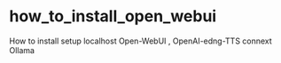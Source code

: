 # how_to_install_open_webui
How to install setup localhost Open-WebUI , OpenAI-edng-TTS  connext Ollama
